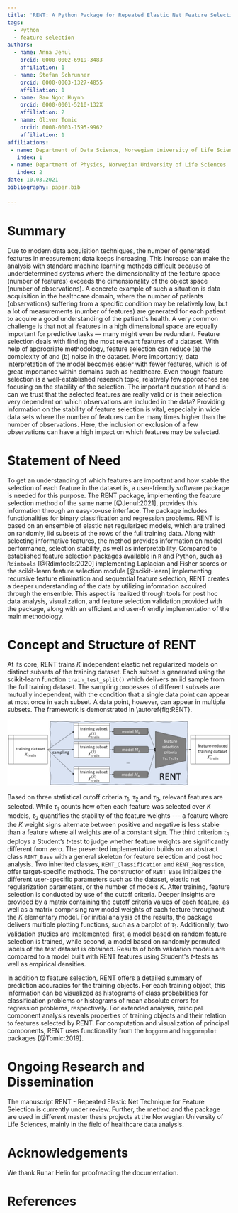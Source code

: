 ```yaml
---
title: 'RENT: A Python Package for Repeated Elastic Net Feature Selection'
tags:
  - Python
  - feature selection
authors:
  - name: Anna Jenul
    orcid: 0000-0002-6919-3483
    affiliation: 1
  - name: Stefan Schrunner
    orcid: 0000-0003-1327-4855
    affiliation: 1
  - name: Bao Ngoc Huynh
    orcid: 0000-0001-5210-132X
    affiliation: 2
  - name: Oliver Tomic
    orcid: 0000-0003-1595-9962
    affiliation: 1
affiliations:
 - name: Department of Data Science, Norwegian University of Life Sciences
   index: 1
 - name: Department of Physics, Norwegian University of Life Sciences
   index: 2
date: 10.03.2021
bibliography: paper.bib

---
```


# Summary
Due to modern data acquisition techniques, the number of generated features in measurement data keeps increasing. This increase can make the analysis with standard machine learning methods difficult because of underdetermined systems where the dimensionality of the feature space (number of features) exceeds the dimensionality of the object space (number of observations). A concrete example of such a situation is data acquisition in the healthcare domain, where the number of patients (observations) suffering from a specific condition may be relatively low, but a lot of measurements (number of features) are generated for each patient to acquire a good understanding of the patient's health. A very common challenge is that not all features in a high dimensional space are equally important for predictive tasks &mdash; many might even be redundant. Feature selection deals with finding the most relevant features of a dataset. With help of appropriate methodology, feature selection can reduce (a) the complexity of and (b) noise in the dataset. More importantly, data interpretation of the model becomes easier with fewer features, which is of great importance within domains such as healthcare. Even though feature selection is a well-established research topic, relatively few approaches are focusing on the stability of the selection. The important question at hand is: can we trust that the selected features are really valid or is their selection very dependent on which observations are included in the data? Providing information on the stability of feature selection is vital, especially in wide data sets where the number of features can be many times higher than the number of observations. Here, the inclusion or exclusion of a few observations can have a high impact on which features may be selected.

# Statement of Need
To get an understanding of which features are important and how stable the selection of each feature in the dataset is, a user-friendly software package is needed for this purpose.
The RENT package, implementing the feature selection method of the same name [@Jenul:2021], provides this information through an easy-to-use interface. The package includes functionalities for binary classification and regression problems. RENT is based on an ensemble of elastic net regularized models, which are trained on randomly, iid subsets of the rows of the full training data. Along with selecting informative features, the method provides information on model performance, selection stability, as well as interpretability. Compared to established feature selection packages available in `R` and Python, such as `Rdimtools` [@Rdimtools:2020] implementing Laplacian and Fisher scores or the scikit-learn feature selection module [@scikit-learn] implementing recursive feature elimination and sequential feature selection, RENT creates a deeper understanding of the data by utilizing information acquired through the ensemble. This aspect is realized through tools for post hoc data analysis, visualization, and feature selection validation provided with the package, along with an efficient and user-friendly implementation of the main methodology.

# Concept and Structure of RENT
At its core, RENT trains $K$ independent elastic net regularized models on distinct subsets of the training dataset. Each subset is generated using the scikit-learn function `train_test_split()` which delivers an iid sample from the full training dataset. The sampling processes of different subsets are mutually independent, with the condition that a single data point can appear at most once in each subset. A data point, however, can appear in multiple subsets. The framework is demonstrated in \autoref{fig:RENT}.

![Summary of RENT method [@Jenul:2021].\label{fig:RENT}](images/RENT_overview.png)

Based on three statistical cutoff criteria $\tau_1$, $\tau_2$ and $\tau_3$, relevant features are selected. While $\tau_1$ counts how often each feature was selected over $K$ models, $\tau_2$ quantifies the stability of the feature weights --- a feature where the $K$ weight signs alternate between positive and negative is less stable than a feature where all weights are of a constant sign. The third criterion $\tau_3$ deploys a Student’s $t$-test to judge whether feature weights are significantly different from zero. The presented implementation builds on an abstract class `RENT_Base` with a general skeleton for feature selection and post hoc analysis. Two inherited classes, `RENT_Classification` and `RENT_Regression`, offer target-specific methods. The constructor of `RENT_Base` initializes the different user-specific parameters such as the dataset, elastic net regularization parameters, or the number of models $K$.
After training, feature selection is conducted by use of the cutoff criteria. Deeper insights are provided by a matrix containing the cutoff criteria values of each feature, as well as a matrix comprising raw model weights of each feature throughout the $K$ elementary model. For initial analysis of the results, the package delivers multiple plotting functions, such as a barplot of $\tau_1$. Additionally, two validation studies are implemented: first, a model based on random feature selection is trained, while second, a model based on randomly permuted labels of the test dataset is obtained. Results of both validation models are compared to a model built with RENT features using Student's $t$-tests as well as empirical densities.

In addition to feature selection, RENT offers a detailed summary of prediction accuracies for the training objects. For each training object, this information can be visualized as histograms of class probabilities for classification problems or histograms of mean absolute errors for regression problems, respectively. For extended analysis,  principal component analysis reveals properties of training objects and their relation to features selected by RENT. For computation and visualization of principal components, RENT uses functionality from the `hoggorm` and `hoggormplot` packages [@Tomic:2019].

# Ongoing Research and Dissemination
The manuscript RENT - Repeated Elastic Net Technique for Feature Selection is currently under review. Further, the method and the package are used in
different master thesis projects at the Norwegian University of Life Sciences, mainly in the field of healthcare data analysis.

# Acknowledgements
We thank Runar Helin for proofreading the documentation.

# References

